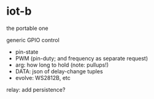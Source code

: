 # iot-b
the portable one


generic GPIO control
* pin-state
* PWM (pin-duty; and frequency as separate request)
* arg: how long to hold (note: pullups!)
* DATA: json of delay-change tuples
* evolve: WS2812B, etc


relay: add persistence?